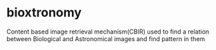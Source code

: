 # bioxtronomy
Content based image retrieval mechanism(CBIR) used to find a relation between Biological and Astronomical images and find pattern in them
